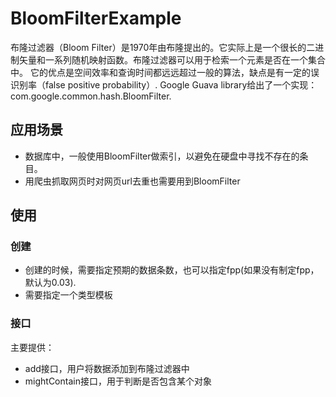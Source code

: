 # BloomFilterExample

布隆过滤器（Bloom Filter）是1970年由布隆提出的。它实际上是一个很长的二进制矢量和一系列随机映射函数。布隆过滤器可以用于检索一个元素是否在一个集合中。
它的优点是空间效率和查询时间都远远超过一般的算法，缺点是有一定的误识别率（false positive probability）.
Google Guava library给出了一个实现：com.google.common.hash.BloomFilter.

## 应用场景
* 数据库中，一般使用BloomFilter做索引，以避免在硬盘中寻找不存在的条目。 
* 用爬虫抓取网页时对网页url去重也需要用到BloomFilter

## 使用
### 创建
* 创建的时候，需要指定预期的数据条数，也可以指定fpp(如果没有制定fpp，默认为0.03).
* 需要指定一个类型模板

### 接口
主要提供：
* add接口，用户将数据添加到布隆过滤器中
* mightContain接口，用于判断是否包含某个对象
